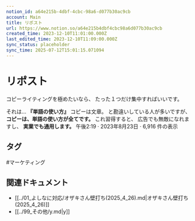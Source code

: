```yaml
---
notion_id: a64e215b-4dbf-4cbc-98a6-d077b30ac9cb
account: Main
title: リポスト
url: https://www.notion.so/a64e215b4dbf4cbc98a6d077b30ac9cb
created_time: 2023-12-10T11:01:00.000Z
last_edited_time: 2023-12-10T11:09:00.000Z
sync_status: placeholder
sync_time: 2025-07-12T15:01:15.071094
---
```

# リポスト

コピーライティングを極めたいなら、
たった１つだけ集中すればいいです。

それは…
**『単語の使い方』**
コピーは文章。
と勘違いしている人が多いですが、
**コピーは、単語の使い方が全てです。**
これ習得すると、
広告でも無敵になれますし、
**実業でも通用します。**
午後2:19 · 2023年8月23日
·
6,916
件の表示

## タグ

#マーケティング 

## 関連ドキュメント

- [[../01_よしなに対応/オザキさん壁打ち(2025_4_26).md|オザキさん壁打ち(2025_4_26)]]
- [[../99_その他/y.md|y]]
